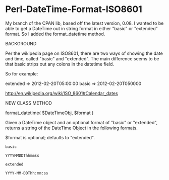 Perl-DateTime-Format-ISO8601
============================

My branch of the CPAN lib, based off the latest version, 0.08.  I wanted to be able to get a DateTime out in string
format in either "basic" or "extended" format.  So I added the format_datetime method.

BACKGROUND

Per the wikipedia page on ISO8601, there are two ways of showing the date and time, called "basic" and "extended".
The main difference seems to be that basic strips out any colons in the datetime field.

So for example:

extended => 2012-02-20T05:00:00
basic => 2012-02-20T050000

http://en.wikipedia.org/wiki/ISO_8601#Calendar_dates

NEW CLASS METHOD

format_datetime( $DateTimeObj, $format )

Given a DateTime object and an optional format of "basic" or "extended", returns a string of the DateTime Object
in the following formats.

$format is optional; defaults to "extended".

    basic

    YYYYMMDDThhmmss

    extended

    YYYY-MM-DDThh:mm:ss
